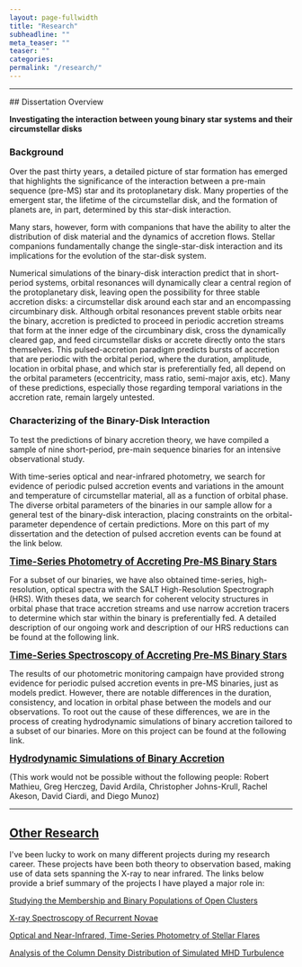 ```yaml
---
layout: page-fullwidth
title: "Research"
subheadline: ""
meta_teaser: ""
teaser: ""
categories:
permalink: "/research/"
---
```

<hr>
## Dissertation Overview

<b>Investigating the interaction between young binary star systems and their circumstellar disks </b>

### Background

Over the past thirty years, a detailed picture of star formation has emerged that highlights the significance of the interaction between a pre-main sequence (pre-MS) star and its protoplanetary disk. Many properties of the emergent star, the lifetime of the circumstellar disk, and the formation of planets are, in part, determined by this star-disk interaction. 

Many stars, however, form with companions that have the ability to alter the distribution of disk material and the dynamics of accretion flows. Stellar companions fundamentally change the single-star-disk interaction and its implications for the evolution of the star-disk system. 

Numerical simulations of the binary-disk interaction predict that in short-period systems, orbital resonances will dynamically clear a central region of the protoplanetary disk, leaving open the possibility for three stable accretion disks: a circumstellar disk around each star and an encompassing circumbinary disk. Although orbital resonances prevent stable orbits near the binary, accretion is predicted to proceed in periodic accretion streams that form at the inner edge of the circumbinary disk, cross the dynamically cleared gap, and feed circumstellar disks or accrete directly onto the stars themselves. This pulsed-accretion paradigm predicts bursts of accretion that are periodic with the orbital period, where the duration, amplitude, location in orbital phase, and which star is preferentially fed, all depend on the orbital parameters (eccentricity, mass ratio, semi-major axis, etc). Many of these predictions, especially those regarding temporal variations in the accretion rate, remain largely untested.

### Characterizing of the Binary-Disk Interaction

To test the predictions of binary accretion theory, we have compiled a sample of nine short-period, pre-main sequence binaries for an intensive observational study.

With time-series optical and near-infrared photometry, we search for evidence of periodic pulsed accretion events and variations in the amount and temperature of circumstellar material, all as a function of orbital phase. The diverse orbital parameters of the binaries in our sample allow for a general test of the binary-disk interaction, placing constraints on the orbital-parameter dependence of certain predictions. More on this part of my dissertation and the detection of pulsed accretion events can be found at the link below. 

<big><b> <a href='https://tofflemire.github.io/photometry/'> Time-Series Photometry of Accreting Pre-MS Binary Stars </a> </b></big>

For a subset of our binaries, we have also obtained time-series, high-resolution, optical spectra with the SALT High-Resolution Spectrograph (HRS). With theses data, we search for coherent velocity structures in orbital phase that trace accretion streams and use narrow accretion tracers to determine which star within the binary is preferentially fed. A detailed description of our ongoing work and description of our HRS reductions can be found at the following link.

<big><b> <a href='https://tofflemire.github.io/spectroscopy/'> Time-Series Spectroscopy of Accreting Pre-MS Binary Stars </a></b></big>

The results of our photometric monitoring campaign have provided strong evidence for periodic pulsed accretion events in pre-MS binaries, just as models predict. However, there are notable differences in the duration, consistency, and location in orbital phase between the models and our observations. To root out the cause of these differences, we are in the process of creating hydrodynamic simulations of binary accretion tailored to a subset of our binaries. More on this project can be found at the following link.

<big><b> <a href='https://tofflemire.github.io/sims/'> Hydrodynamic Simulations of Binary Accretion </a></b></big>

(This work would not be possible without the following people: Robert Mathieu, Greg Herczeg, David Ardila, Christopher Johns-Krull, Rachel Akeson, David Ciardi, and Diego Munoz)

<hr>

## <a href='https://tofflemire.github.io/other_research/'>Other Research</a>

I've been lucky to work on many different projects during my research career. These projects have been both theory to observation based, making use of data sets spanning the X-ray to near infrared. The links below provide a brief summary of the projects I have played a major role in:

<a href="https://tofflemire.github.io/other_research#wocs"> Studying the Membership and Binary Populations of Open Clusters </a>

<a href="https://tofflemire.github.io/other_research#xspec"> X-ray Spectroscopy of Recurrent Novae </a>

<a href="https://tofflemire.github.io/other_research#flares"> Optical and Near-Infrared, Time-Series Photometry of Stellar Flares </a>

<a href="https://tofflemire.github.io/other_research#tsallis"> Analysis of the Column Density Distribution of Simulated MHD Turbulence </a>
